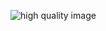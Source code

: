 ![high quality image](https://user-images.githubusercontent.com/49320100/154318292-4f423964-e030-4a74-a780-4e00dc26e8ea.png)
